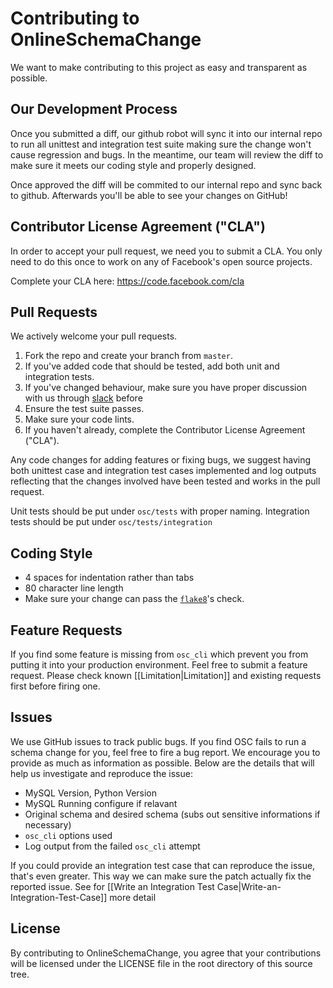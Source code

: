# Contributing to OnlineSchemaChange
We want to make contributing to this project as easy and transparent as
possible.

## Our Development Process
Once you submitted a diff, our github robot will sync it into our internal
repo to run all unittest and integration test suite making sure the change
won't cause regression and bugs. In the meantime, our team will review the diff
to make sure it meets our coding style and properly designed.

Once approved the diff will be commited to our internal repo and sync back to
github. Afterwards you'll be able to see your changes on GitHub!

## Contributor License Agreement ("CLA")
In order to accept your pull request, we need you to submit a CLA. You only need
to do this once to work on any of Facebook's open source projects.

Complete your CLA here: <https://code.facebook.com/cla>

## Pull Requests
We actively welcome your pull requests.

1. Fork the repo and create your branch from `master`.
2. If you've added code that should be tested, add both unit and integration tests.
3. If you've changed behaviour, make sure you have proper discussion with us through [slack](https://onlineschemachange.slack.com/) before
4. Ensure the test suite passes.
5. Make sure your code lints.
6. If you haven't already, complete the Contributor License Agreement ("CLA").

Any code changes for adding features or fixing bugs, we suggest having both unittest case and integration test cases implemented and log outputs reflecting that the changes involved have been tested and works in the pull request. 

Unit tests should be put under `osc/tests` with proper naming. 
Integration tests should be put under `osc/tests/integration`

## Coding Style  
* 4 spaces for indentation rather than tabs
* 80 character line length
* Make sure your change can pass the [`flake8`](http://flake8.pycqa.org/en/latest/)'s check.

## Feature Requests
If you find some feature is missing from `osc_cli` which prevent you from putting it into your production environment. Feel free to submit a feature request. Please check known [[Limitation|Limitation]] and existing requests first before firing one.

## Issues
We use GitHub issues to track public bugs. 
If you find OSC fails to run a schema change for you, feel free to fire a bug report. We encourage you to provide as much as information as possible. Below are the details that will help us investigate and reproduce the issue:

* MySQL Version, Python Version
* MySQL Running configure if relavant
* Original schema and desired schema (subs out sensitive informations if necessary)
* `osc_cli` options used 
* Log output from the failed `osc_cli` attempt 

If you could provide an integration test case that can reproduce the issue, that's even greater. This way we can make sure the patch actually fix the reported issue. See  for [[Write an Integration Test Case|Write-an-Integration-Test-Case]]
more detail
## License
By contributing to OnlineSchemaChange, you agree that your contributions will 
be licensed under the LICENSE file in the root directory of this source tree.
